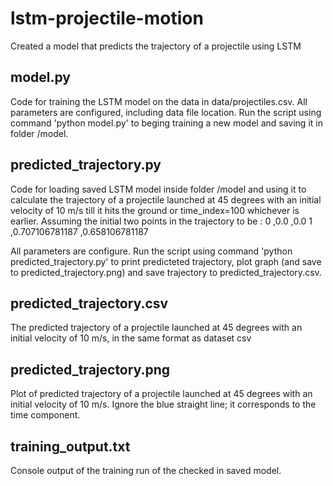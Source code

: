 # lstm-projectile-motion
Created a model that predicts the trajectory of a projectile using LSTM

## model.py
Code for training the LSTM model on the data in data/projectiles.csv. All parameters are configured, including data file location. Run the script using command 'python model.py' to beging training a new model and saving it in folder /model. 

## predicted_trajectory.py
Code for loading saved LSTM model inside folder /model and using it to calculate the trajectory of a projectile launched at 45 degrees with an initial velocity of 10 m/s till it hits the ground or time_index=100 whichever is earlier. Assuming the initial two points in the trajectory to be :
0 ,0.0 ,0.0
1 ,0.707106781187 ,0.658106781187

All parameters are configure. Run the script using command 'python predicted_trajectory.py' to print predicteted trajectory, plot graph (and save to predicted_trajectory.png) and save trajectory to predicted_trajectory.csv.

## predicted_trajectory.csv
The predicted trajectory of a projectile launched at 45 degrees with an initial velocity of 10 m/s, in the same format as dataset csv

## predicted_trajectory.png
Plot of predicted trajectory of a projectile launched at 45 degrees with an initial velocity of 10 m/s. Ignore the blue straight line; it corresponds to the time component.

## training_output.txt
Console output of the training run of the checked in saved model.
